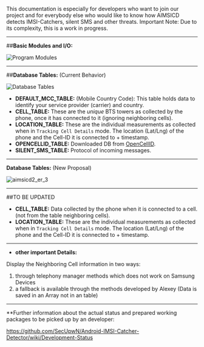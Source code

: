This documentation is especially for developers who want to join our project and for everybody else who would like to know how AIMSICD detects IMSI-Catchers, silent SMS and other threats. Important Note: Due to its complexity, this is a work in progress.

***

##**Basic Modules and I/O:**

![Program Modules](https://github.com/SecUpwN/Android-IMSI-Catcher-Detector/blob/master/DOCUMENTATION/Program_Modules.png)

---

##**Database Tables:** (Current Behavior)

![Database Tables](https://github.com/SecUpwN/Android-IMSI-Catcher-Detector/blob/master/DOCUMENTATION/aimsicd_myCellInfo_ER_2.png)
* **DEFAULT_MCC_TABLE:** (Mobile Country Code): This table holds data to identify your service provider (carrier) and country.
* **CELL_TABLE:** These are the *unique* BTS towers as collected by the phone, once it has connected to it (ignoring neighboring cells).
* **LOCATION_TABLE:** These are the individual measurements as collected when in `Tracking Cell Details` mode. The location (Lat/Lng) of the phone and the Cell-ID it is connected to + timestamp.
* **OPENCELLID_TABLE:** Downloaded DB from [OpenCellID](http://opencellid.org/).
* **SILENT_SMS_TABLE:** Protocol of incoming messages.

---

**Database Tables:** (New Proposal)

![aimsicd2_er_3](https://cloud.githubusercontent.com/assets/194392/5464876/13483c7e-8597-11e4-8294-c0ab739e1f7a.png)

---

##TO BE UPDATED 

* **CELL_TABLE:** Data collected by the phone when it is connected to a cell. (not from the table neighboring cells).
* **LOCATION_TABLE:** These are the individual measurements as collected when in `Tracking Cell Details` mode. The location (Lat/Lng) of the phone and the Cell-ID it is connected to + timestamp.

***

* **other important Details:** 

Display the Neighboring Cell information in two ways:
1. through telephony manager methods which does not work on Samsung Devices
2. a fallback is available through the methods developed by Alexey
(Data is saved in an Array not in an table)

***

**Further information about the actual status and prepared working packages to be picked up by an developer:

https://github.com/SecUpwN/Android-IMSI-Catcher-Detector/wiki/Development-Status
